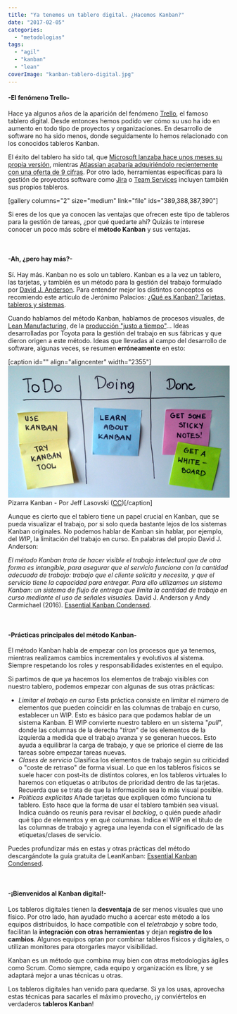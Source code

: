 ```yaml
---
title: "Ya tenemos un tablero digital. ¿Hacemos Kanban?"
date: "2017-02-05"
categories: 
  - "metodologias"
tags: 
  - "agil"
  - "kanban"
  - "lean"
coverImage: "kanban-tablero-digital.jpg"
---
```


#### \-El fenómeno Trello-

Hace ya algunos años de la aparición del fenómeno [Trello](https://trello.com/), el famoso tablero digital. Desde entonces hemos podido ver cómo su uso ha ido en aumento en todo tipo de proyectos y organizaciones. En desarrollo de software no ha sido menos, donde seguidamente lo hemos relacionado con los conocidos tableros Kanban.

El éxito del tablero ha sido tal, que [Microsoft lanzaba hace unos meses su propia versión](https://www.genbeta.com/ofimatica/asi-es-planner-el-nuevo-organizador-de-tareas-de-microsoft), mientras [Atlassian acabaría adquiriéndolo recientemente con una oferta de 9 cifras](https://www.genbeta.com/actualidad/trello-el-popular-gestor-de-tareas-y-equipos-ha-sido-vendido-por-425-millones-de-dolares). Por otro lado, herramientas específicas para la gestión de proyectos software como [Jira](https://es.atlassian.com/software/jira) o [Team Services](https://www.visualstudio.com/es/team-services/) incluyen también sus propios tableros.

\[gallery columns="2" size="medium" link="file" ids="389,388,387,390"\]

Si eres de los que ya conocen las ventajas que ofrecen este tipo de tableros para la gestión de tareas, ¿por qué quedarte ahí? Quizás te interese conocer un poco más sobre el **método Kanban** y sus ventajas.

 

#### \-Ah, ¿pero hay más?-

Sí. Hay más. Kanban no es solo un tablero. Kanban es a la vez un tablero, las tarjetas, y también es un método para la gestión del trabajo formulado por [David J. Anderson](http://anderson.leankanban.com/home/about/#team). Para entender mejor los distintos conceptos os recomiendo este artículo de Jerónimo Palacios: [¿Qué es Kanban? Tarjetas, tableros y sistemas](https://jeronimopalacios.com/2016/08/kanban-i-kanban-tarjetas-tableros-sistemas/).

Cuando hablamos del método Kanban, hablamos de procesos visuales, de [Lean Manufacturing](https://es.wikipedia.org/wiki/Lean_manufacturing), de la [producción "justo a tiempo"](https://es.wikipedia.org/wiki/M%C3%A9todo_justo_a_tiempo)... Ideas desarrolladas por Toyota para la gestión del trabajo en sus fábricas y que dieron origen a este método. Ideas que llevadas al campo del desarrollo de software, algunas veces, se resumen **erróneamente** en esto:

\[caption id="" align="aligncenter" width="2355"\][![Kanban Board](images/Simple-kanban-board-.jpg)](https://goo.gl/2vICr5) Pizarra Kanban - Por Jeff Lasovski ([CC](http://creativecommons.org/licenses/by-sa/3.0))\[/caption\]

Aunque es cierto que el tablero tiene un papel crucial en Kanban, que se pueda visualizar el trabajo, por si solo queda bastante lejos de los sistemas Kanban originales. No podemos hablar de Kanban sin hablar, por ejemplo, del _WIP_, la limitación del trabajo en curso. En palabras del propio David J. Anderson:

_El método Kanban trata de hacer visible el trabajo intelectual que de otra forma es intangible, para asegurar que el servicio funciona con la cantidad adecuada de trabajo: trabajo que el cliente solicita y necesita, y que el servicio tiene la capacidad para entregar. Para ello utilizamos un sistema Kanban: un sistema de flujo de entrega que limita la cantidad de trabajo en curso mediante el uso de señales visuales._ David J. Anderson y Andy Carmichael (2016). [Essential Kanban Condensed](http://leankanban.com/guide/).

 

#### \-Prácticas principales del método Kanban-

El método Kanban habla de empezar con los procesos que ya tenemos, mientras realizamos cambios incrementales y evolutivos al sistema. Siempre respetando los roles y responsabilidades existentes en el equipo.

Si partimos de que ya hacemos los elementos de trabajo visibles con nuestro tablero, podemos empezar con algunas de sus otras prácticas:

- _Limitar el trabajo en curso_ Esta práctica consiste en limitar el número de elementos que pueden coincidir en las columnas de trabajo en curso, establecer un WIP. Esto es básico para que podamos hablar de un sistema Kanban. El WIP convierte nuestro tablero en un sistema "_pull_", donde las columnas de la derecha "_tiran_" de los elementos de la izquierda a medida que el trabajo avanza y se generan huecos. Esto ayuda a equilibrar la carga de trabajo, y que se priorice el cierre de las tareas sobre empezar tareas nuevas.
- _Clases de servicio_ Clasifica los elementos de trabajo según su criticidad o "coste de retraso" de forma visual. Lo que en los tableros físicos se suele hacer con post-its de distintos colores, en los tableros virtuales lo haremos con etiquetas o atributos de prioridad dentro de las tarjetas. Recuerda que se trata de que la información sea lo más visual posible.
- _Políticas explícitas_ Añade tarjetas que expliquen cómo funciona tu tablero. Esto hace que la forma de usar el tablero también sea visual. Indica cuándo os reunís para revisar el _backlog_, o quién puede añadir qué tipo de elementos y en qué columnas. Indica el WIP en el título de las columnas de trabajo y agrega una leyenda con el significado de las etiquetas/clases de servicio.

Puedes profundizar más en estas y otras prácticas del método descargándote la guía gratuita de LeanKanban: [Essential Kanban Condensed](http://leankanban.com/guide/).

 

#### \-¡Bienvenidos al Kanban digital!-

Los tableros digitales tienen la **desventaja** de ser menos visuales que uno físico. Por otro lado, han ayudado mucho a acercar este método a los equipos distribuidos, lo hace compatible con el _teletrabajo_ y sobre todo, facilitan la **integración con otras herramientas** y dejan **registro de los cambios**. Algunos equipos optan por combinar tableros físicos y digitales, o utilizan monitores para otorgarles mayor visibilidad.

Kanban es un método que combina muy bien con otras metodologías ágiles como Scrum. Como siempre, cada equipo y organización es libre, y se adaptará mejor a unas técnicas u otras.

Los tableros digitales han venido para quedarse. Si ya los usas, aprovecha estas técnicas para sacarles el máximo provecho, ¡y conviértelos en verdaderos **tableros Kanban**!

